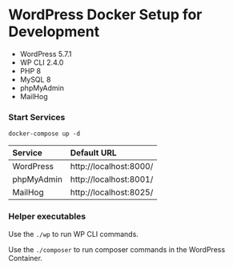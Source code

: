 # WordPress Docker Setup for Development

- WordPress 5.7.1
- WP CLI 2.4.0
- PHP 8
- MySQL 8
- phpMyAdmin
- MailHog

### Start Services

```
docker-compose up -d
```

| Service    | Default URL
|:-----------|:---------------------|
| WordPress  | http://localhost:8000/ 
| phpMyAdmin | http://localhost:8001/ 
| MailHog    | http://localhost:8025/


### Helper executables

Use the `./wp` to run WP CLI commands.

Use the `./composer` to run composer commands in the WordPress Container.
